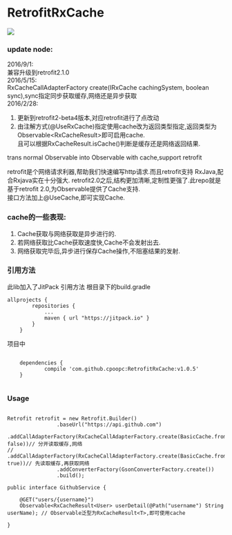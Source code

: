 # RetrofitRxCache
[![](https://jitpack.io/v/cpoopc/RetrofitRxCache.svg)](https://jitpack.io/#cpoopc/RetrofitRxCache)  
### update node:  
2016/9/1:  
兼容升级到retrofit2.1.0  
2016/5/15:  
RxCacheCallAdapterFactory create(IRxCache cachingSystem, boolean sync),sync指定同步获取缓存,网络还是异步获取  
2016/2/28:  
1. 更新到retrofit2-beta4版本,对应retrofit进行了点改动  
2. 由注解方式(@UseRxCache)指定使用cache改为返回类型指定,返回类型为Observable<RxCacheResult<T>>即可启用cache.  
且可以根据RxCacheResult.isCache()判断是缓存还是网络返回结果.  

trans normal Observable into Observable with cache,support retrofit

retrofit是个网络请求利器,帮助我们快速编写http请求.而且retrofit支持 RxJava,配合Rxjava实在十分强大.
retrofit2.0之后,结构更加清晰,定制性更强了.此repo就是基于retrofit 2.0,为Observable提供了Cache支持.  
接口方法加上@UseCache,即可实现Cache.   

### cache的一些表现:   
1. Cache获取与网络获取是异步进行的.   
2. 若网络获取比Cache获取速度快,Cache不会发射出去.   
3. 网络获取完毕后,异步进行保存Cache操作,不阻塞结果的发射.   

### 引用方法

此lib加入了JitPack
引用方法
根目录下的build.gradle  
```
allprojects {
		repositories {
			...
			maven { url "https://jitpack.io" }
		}
	}
```
项目中  
```

	dependencies {
	        compile 'com.github.cpoopc:RetrofitRxCache:v1.0.5'
	}


```

### Usage

```

Retrofit retrofit = new Retrofit.Builder()
                .baseUrl("https://api.github.com")
                .addCallAdapterFactory(RxCacheCallAdapterFactory.create(BasicCache.fromCtx(this), false))// 分开读取缓存,网络
//                .addCallAdapterFactory(RxCacheCallAdapterFactory.create(BasicCache.fromCtx(this), true))// 先读取缓存,再获取网络
                .addConverterFactory(GsonConverterFactory.create())
                .build();

public interface GithubService {

    @GET("users/{username}")
    Observable<RxCacheResult<User> userDetail(@Path("username") String userName); // Observable泛型为RxCacheResult<T>,即可使用cache

}

```
